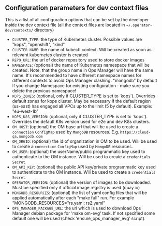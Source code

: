 ## Configuration parameters for dev context files

This is a list of all configuration options that can be set by the developer inside the dev context file
(all the context files are located in `~/.operator-dev/contexts/` directory)

* `CLUSTER_TYPE`: the type of Kubernetes cluster. Possible values are "kops", "openshift", "kind"
* `CLUSTER_NAME`: the name of kubectl context. Will be created as soon as relevant kubernetes cluster is created
* `REPO_URL`: the url of docker repository used to store docker images
* `NAMESPACE`: (optional) the name of Kubernetes namespace that will be created. Note, that the group name
            in Ops Manager will have the same name. It's recommended to have different namespace names for different
            contexts to avoid Ops Manager clashing. "mongodb" by default
            If you change Namespace for existing configuration - make sure you delete the previous namespace!
* `KOPS_ZONES`: (optional, only if CLUSTER_TYPE is set to 'kops'). Overrides default zones for kops cluster. May be
            necessary if the default region (us-east) has engaged all VPCs up to the limit (5 by default). Example: "eu-west-1b"
* `KOPS_K8S_VERSION`: (optional, only if CLUSTER_TYPE is set to 'kops'). Overrides the default K8s version used for 
e2e and dev K8s clusters. 
* `OM_HOST`: (optional) the OM base url that will be used to create a `connection` `ConfigMap` used by `MongoDB` resources. E.g. `https://cloud-qa.mongodb.com`
* `OM_ORGID`: (optional) the id of organization in OM to be used. Will be used to create a `connection` `ConfigMap` used by `MongoDB` resources.
* `OM_USER`: (optional) the userName/public programmatic key used to authenticate to the OM instance. Will be used to create a `credentials` `Secret`.
* `OM_API_KEY`: (optional) the public API key/private programmatic key used to authenticate to the OM instance. Will be used to create a `credentials` `Secret`.
* `OPERATOR_VERSION`: (optional) the version of images to be downloaded. Must be specified only if official image
            registry is used (quay.io)
* `MONGODB_RESOURCES`: (optional) the list of yaml config files that will be applied automatically after each "make full"
             run. For example "MONGODB_RESOURCES="rs.yaml; rs2.yaml"
* `OPS_MANAGER_PACKAGE_URL`: the url which is used to download Ops Manager debian package for 'make om-evg' task. If
            not specified some default one will be used (check 'ensure_ops_manager_evg' script). 
